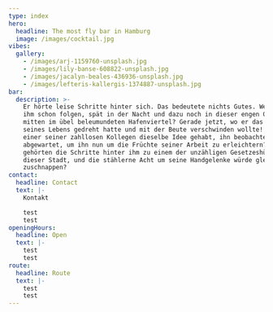 ```yaml
---
type: index
hero:
  headline: The most fly bar in Hamburg
  image: /images/cocktail.jpg
vibes:
  gallery:
    - /images/arj-1159760-unsplash.jpg
    - /images/lily-banse-608822-unsplash.jpg
    - /images/jacalyn-beales-436936-unsplash.jpg
    - /images/lefteris-kallergis-1374887-unsplash.jpg
bar:
  description: >-
    Er hörte leise Schritte hinter sich. Das bedeutete nichts Gutes. Wer würde
    ihm schon folgen, spät in der Nacht und dazu noch in dieser engen Gasse
    mitten im übel beleumundeten Hafenviertel? Gerade jetzt, wo er das Ding
    seines Lebens gedreht hatte und mit der Beute verschwinden wollte! Hatte
    einer seiner zahllosen Kollegen dieselbe Idee gehabt, ihn beobachtet und
    abgewartet, um ihn nun um die Früchte seiner Arbeit zu erleichtern? Oder
    gehörten die Schritte hinter ihm zu einem der unzähligen Gesetzeshüter
    dieser Stadt, und die stählerne Acht um seine Handgelenke würde gleich
    zuschnappen?
contact:
  headline: Contact
  text: |-
    Kontakt

    test
    test
openingHours:
  headline: Open
  text: |-
    test
    test
route:
  headline: Route
  text: |-
    test
    test
---
```


